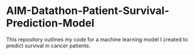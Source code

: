 # AIM-Datathon-Patient-Survival-Prediction-Model
This repository outlines my code for a machine learning model I created to predict survival in cancer patients.
